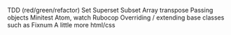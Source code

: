 TDD (red/green/refactor)
Set
Superset 
Subset
Array transpose
Passing objects 
Minitest
Atom, watch
Rubocop
Overriding / extending base classes such as Fixnum
A little more html/css
